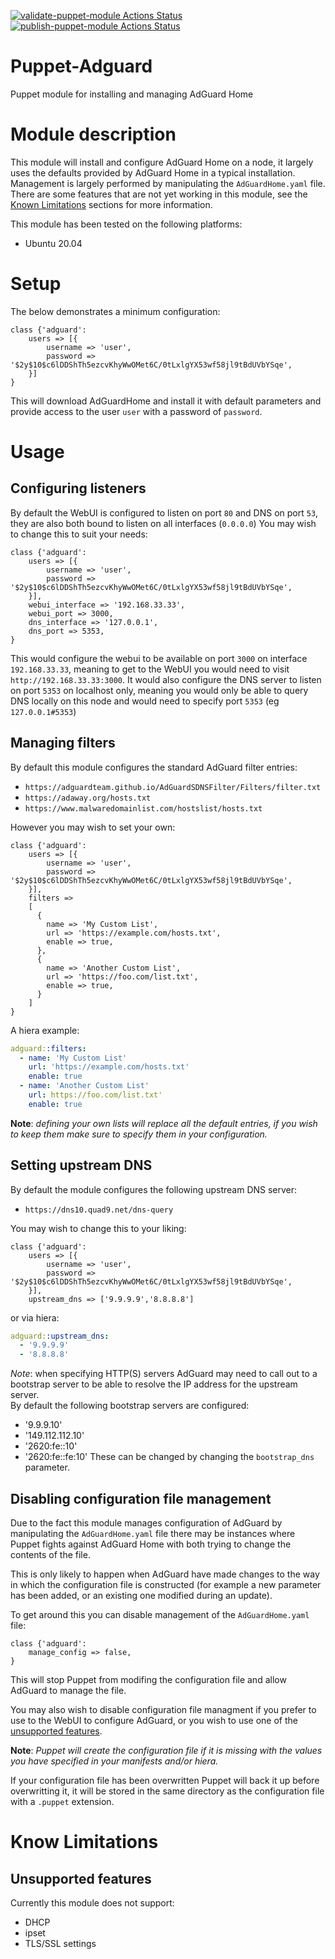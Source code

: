[![validate-puppet-module Actions Status](https://github.com/shoddyguard/Puppet-Adguard/workflows/validate-puppet-module/badge.svg?branch=main)](https://github.com/shoddyguard/Puppet-Adguard/actions)[![publish-puppet-module Actions Status](https://github.com/shoddyguard/Puppet-Adguard/workflows/publish-puppet-module/badge.svg)](https://github.com/shoddyguard/Puppet-Adguard/actions)
# Puppet-Adguard
Puppet module for installing and managing AdGuard Home

# Module description
This module will install and configure AdGuard Home on a node, it largely uses the defaults provided by AdGuard Home in a typical installation.  
Management is largely performed by manipulating the `AdGuardHome.yaml` file.  
There are some features that are not yet working in this module, see the [Known Limitations](#know-limitations) sections for more information. 

This module has been tested on the following platforms:
- Ubuntu 20.04

# Setup
The below demonstrates a minimum configuration:  
```puppet
class {'adguard':
    users => [{
        username => 'user',
        password => '$2y$10$c6lDDShTh5ezcvKhyWwOMet6C/0tLxlgYX53wf58jl9tBdUVbYSqe',
    }]
}
```
This will download AdGuardHome and install it with default parameters and provide access to the user `user` with a password of `password`.  

# Usage

## Configuring listeners
By default the WebUI is configured to listen on port `80` and DNS on port `53`, they are also both bound to listen on all interfaces (`0.0.0.0`)
You may wish to change this to suit your needs:
```puppet
class {'adguard':
    users => [{
        username => 'user',
        password => '$2y$10$c6lDDShTh5ezcvKhyWwOMet6C/0tLxlgYX53wf58jl9tBdUVbYSqe',
    }],
    webui_interface => '192.168.33.33',
    webui_port => 3000,
    dns_interface => '127.0.0.1',
    dns_port => 5353,
}
```
This would configure the webui to be available on port `3000` on interface `192.168.33.33`, meaning to get to the WebUI you would need to visit `http://192.168.33.33:3000`.
It would also configure the DNS server to listen on port `5353` on localhost only, meaning you would only be able to query DNS locally on this node and would need to specify port `5353` (eg `127.0.0.1#5353`)

## Managing filters
By default this module configures the standard AdGuard filter entries:
- `https://adguardteam.github.io/AdGuardSDNSFilter/Filters/filter.txt`
- `https://adaway.org/hosts.txt`
- `https://www.malwaredomainlist.com/hostslist/hosts.txt`

However you may wish to set your own:
```puppet
class {'adguard':
    users => [{
        username => 'user',
        password => '$2y$10$c6lDDShTh5ezcvKhyWwOMet6C/0tLxlgYX53wf58jl9tBdUVbYSqe',
    }],
    filters => 
    [
      {
        name => 'My Custom List',
        url => 'https://example.com/hosts.txt',
        enable => true,
      },
      {
        name => 'Another Custom List',
        url => 'https://foo.com/list.txt',
        enable => true,
      }
    ]
}
```
A hiera example:
```yaml
adguard::filters:
  - name: 'My Custom List'
    url: 'https://example.com/hosts.txt'
    enable: true
  - name: 'Another Custom List'
    url: https://foo.com/list.txt'
    enable: true
```
**Note**: *defining your own lists will replace all the default entries, if you wish to keep them make sure to specify them in your configuration.*

## Setting upstream DNS
By default the module configures the following upstream DNS server:
- `https://dns10.quad9.net/dns-query`

You may wish to change this to your liking:
```puppet
class {'adguard':
    users => [{
        username => 'user',
        password => '$2y$10$c6lDDShTh5ezcvKhyWwOMet6C/0tLxlgYX53wf58jl9tBdUVbYSqe',
    }],
    upstream_dns => ['9.9.9.9','8.8.8.8']
```
or via hiera:
```yaml
adguard::upstream_dns:
  - '9.9.9.9'
  - '8.8.8.8'
```
*Note*: when specifying HTTP(S) servers AdGuard may need to call out to a bootstrap server to be able to resolve the IP address for the upstream server.  
By default the following bootstrap servers are configured:
- '9.9.9.10'
- '149.112.112.10'
- '2620:fe::10'
- '2620:fe::fe:10'
These can be changed by changing the `bootstrap_dns` parameter.

## Disabling configuration file management
Due to the fact this module manages configuration of AdGuard by manipulating the `AdGuardHome.yaml` file there may be instances where Puppet fights against AdGuard Home with both trying to change the contents of the file. 

This is only likely to happen when AdGuard have made changes to the way in which the configuration file is constructed (for example a new parameter has been added, or an existing one modified during an update). 

To get around this you can disable management of the `AdGuardHome.yaml` file:
```puppet
class {'adguard':
    manage_config => false,
}
```
This will stop Puppet from modifing the configuration file and allow AdGuard to manage the file.

You may also wish to disable configuration file managment if you prefer to use to the WebUI to configure AdGuard, or you wish to use one of the [unsupported features](#unsupported-features).  

**Note**: *Puppet will create the configuration file if it is missing with the values you have specified in your manifests and/or hiera.*  

If your configuration file has been overwritten Puppet will back it up before overwritting it, it will be stored in the same directory as the configuration file with a `.puppet` extension.  

# Know Limitations
## Unsupported features
Currently this module does not support:
- DHCP
- ipset
- TLS/SSL settings